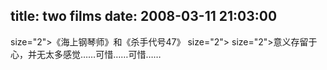 title: two films
date: 2008-03-11 21:03:00
---

 size="2">《海上钢琴师》和《杀手代号47》  size="2">   size="2">意义存留于心，并无太多感觉……可惜……可惜……
